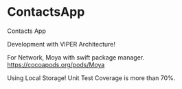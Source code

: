 # ContactsApp
Contacts App


Development with VIPER Architecture!

For Network, Moya with swift package manager.
https://cocoapods.org/pods/Moya

Using Local Storage! 
Unit Test Coverage is more than 70%.


